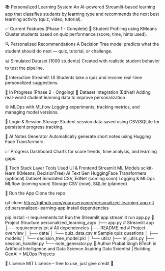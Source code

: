 📚 Personalized Learning System
An AI-powered Streamlit-based learning app that classifies students by learning type and recommends the next best learning activity (quiz, video, tutorial).

✅ Current Features (Phase 1 - Complete)
🧠 Student Profiling using KMeans
Cluster students based on quiz performance (score, time, hints used).

🔍 Personalized Recommendations
A Decision Tree model predicts what the student should do next — quiz, tutorial, or challenge.

📊 Simulated Dataset (1000 students)
Created with realistic student behavior to test the pipeline.

🧪 Interactive Streamlit UI
Students take a quiz and receive real-time personalized suggestions.

🚧 In Progress (Phase 2 - Ongoing)
📂 Dataset Integration (EdNet)
Adding real-world student learning data to improve personalization.

⚙️ MLOps with MLflow
Logging experiments, tracking metrics, and managing model versions.

🔐 Login & Session Storage
Student session data saved using CSV/SQLite for persistent progress tracking.

📝 AI Notes Generator
Automatically generate short notes using Hugging Face Transformers.

📈 Progress Dashboard
Charts for score trends, time analysis, and learning gaps.

🧰 Tech Stack
Layer	Tools Used
UI & Frontend	Streamlit
ML Models	scikit-learn (KMeans, DecisionTree)
AI Text Gen	HuggingFace Transformers (optional)
Dataset	Simulated CSV, EdNet (coming soon)
Logging & MLOps	MLflow (coming soon)
Storage	CSV (now), SQLite (planned)

🚀 Run the App
Clone the repo

git clone https://github.com/yourusername/personalized-learning-app.git
cd personalized-learning-app
Install dependencies

pip install -r requirements.txt
Run the Streamlit app
streamlit run app.py
📁 Project Structure
personalized_learning_app/
├── app.py                  # Streamlit app
├── requirements.txt        # All dependencies
├── README.md               # Project overview
│
├── data/
│   └── quiz_data.csv       # Sample quiz questions
│
├── models/
│   └── decision_tree_model.pkl
│
└── utils/
    ├── ml_utils.py
    ├── session_handler.py
    └── note_generator.py
🙌 Author
Prabal Singh
BTech in Artificial Intelligence and Data Science
Aspiring Data Scientist | Building GenAI + MLOps Projects

📜 License
MIT License – free to use, just give credit 🙌
